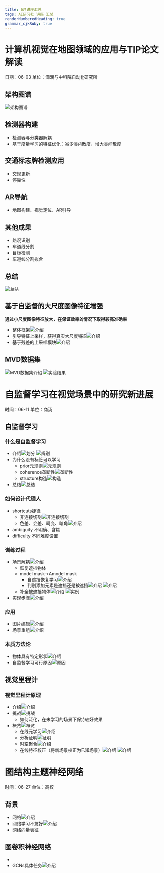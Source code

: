 ```yaml
---
title: 6月讲座汇总
tags: AI研习社 讲座 汇总
renderNumberedHeading: true
grammar_cjkRuby: true
---
```


# 计算机视觉在地图领域的应用与TIP论文解读 
日期：06-03
单位：滴滴与中科院自动化研究所
## 架构图谱
![架构图谱](https://gitee.com/knowmefly/little_book_maker/raw/master/小书匠/1598921968841.png)
## 检测器构建
- 检测器与分类器解耦
- 基于度量学习的特征优化：减少类内散度，增大类间散度

## 交通标志牌检测应用
- 交规更新
- 停靠性

## AR导航
- 地图构建、视觉定位、AR引导

## 其他成果
- 路况识别
- 车道线分割
- 目标检测
- 车道线分割拟合

## 总结
![总结](https://gitee.com/knowmefly/little_book_maker/raw/master/小书匠/1598932512515.png)

## 基于自监督的大尺度图像特征增强
**通过小尺度图像特征放大，在保证效率的情况下取得较高准确率**
- 整体框架![介绍](https://gitee.com/knowmefly/little_book_maker/raw/master/小书匠/1598933100774.png)
- 引导特征上采样，获得真实大尺度特征![介绍](https://gitee.com/knowmefly/little_book_maker/raw/master/小书匠/1598933195257.png)
- 基于残差的上采样模块![介绍](https://gitee.com/knowmefly/little_book_maker/raw/master/小书匠/1598933267391.png)

## MVD数据集
![MVD数据集介绍](https://gitee.com/knowmefly/little_book_maker/raw/master/小书匠/1598933367608.png)
![实验结果](https://gitee.com/knowmefly/little_book_maker/raw/master/小书匠/1598933467667.png)

# 自监督学习在视觉场景中的研究新进展 
时间：06-11
单位：商汤
## 自监督学习
### 什么是自监督学习
- 介绍![划分](https://gitee.com/knowmefly/little_book_maker/raw/master/小书匠/1598938278672.png)
![辨别](https://gitee.com/knowmefly/little_book_maker/raw/master/小书匠/1598938297259.png)
- 为什么没有标签可以学习
	- prior元规则![元规则](https://gitee.com/knowmefly/little_book_maker/raw/master/小书匠/1598938588831.png)
	- coherence垄断性![垄断性](https://gitee.com/knowmefly/little_book_maker/raw/master/小书匠/1598938720270.png)
	- structure构造![构造](https://gitee.com/knowmefly/little_book_maker/raw/master/小书匠/1598938826294.png)
- 总结![总结](https://gitee.com/knowmefly/little_book_maker/raw/master/小书匠/1598940497218.png)
### 如何设计代理人
- shortcuts捷径
	- 非连接切割![非连接切割](https://gitee.com/knowmefly/little_book_maker/raw/master/小书匠/1598939115672.png)
	- 色差、会差、畸变、暗角![介绍](https://gitee.com/knowmefly/little_book_maker/raw/master/小书匠/1598939205535.png)
- ambiguity 不明确、含糊
- difficulty 不同难度设置

### 训练过程
- 场景解耦![介绍](https://gitee.com/knowmefly/little_book_maker/raw/master/小书匠/1598939727915.png)
	- 恢复遮挡物体
	- model mask->Amodel  mask
		- 自遮挡恢复学习![介绍](https://gitee.com/knowmefly/little_book_maker/raw/master/小书匠/1598939920108.png)
		- 判别添加元素是遮挡还是被遮挡![介绍](https://gitee.com/knowmefly/little_book_maker/raw/master/小书匠/1598939991777.png)
		![介绍](https://gitee.com/knowmefly/little_book_maker/raw/master/小书匠/1598940166647.png)
	- 补全被遮挡物体![介绍](https://gitee.com/knowmefly/little_book_maker/raw/master/小书匠/1598940256134.png)
	![实例](https://gitee.com/knowmefly/little_book_maker/raw/master/小书匠/1598940354013.png)
- 实现步骤![介绍](https://gitee.com/knowmefly/little_book_maker/raw/master/小书匠/1598940581450.png)

### 应用
- 图片编辑![介绍](https://gitee.com/knowmefly/little_book_maker/raw/master/小书匠/1598940685555.png)
- 场景重组![介绍](https://gitee.com/knowmefly/little_book_maker/raw/master/小书匠/1598940752184.png)

### 本质方法论
- 物体具有特定形状![介绍](https://gitee.com/knowmefly/little_book_maker/raw/master/小书匠/1598940925332.png)
- 自监督学习可行原因![原因](https://gitee.com/knowmefly/little_book_maker/raw/master/小书匠/1598940980838.png)

## 视觉里程计
### 视觉里程计原理
- 介绍![介绍](https://gitee.com/knowmefly/little_book_maker/raw/master/小书匠/1598941526885.png)
- 挑战![挑战](https://gitee.com/knowmefly/little_book_maker/raw/master/小书匠/1598941652010.png)
	- 如何泛化，在未学习的场景下保持较好效果
- 概览![概览](https://gitee.com/knowmefly/little_book_maker/raw/master/小书匠/1598941934855.png)
	- 在线元学习![介绍](https://gitee.com/knowmefly/little_book_maker/raw/master/小书匠/1598941959269.png)
	- 分析证明![证明](https://gitee.com/knowmefly/little_book_maker/raw/master/小书匠/1598942016788.png)
	- 时空聚合![介绍](https://gitee.com/knowmefly/little_book_maker/raw/master/小书匠/1598942190540.png)
	- 在线特征校正（将新场景校正为已知场景）![介绍](https://gitee.com/knowmefly/little_book_maker/raw/master/小书匠/1598942378380.png) ![介绍](https://gitee.com/knowmefly/little_book_maker/raw/master/小书匠/1598942394750.png)

# 图结构主题神经网络 
时间：06-27
单位：高校
## 背景
- 网络![介绍](https://gitee.com/knowmefly/little_book_maker/raw/master/小书匠/1598951598429.png)
- 网络学习不友好![介绍](https://gitee.com/knowmefly/little_book_maker/raw/master/小书匠/1598951660111.png)
- 网络向量表征

## 图卷积神经网络
- 
- GCNs具体任务![介绍](https://gitee.com/knowmefly/little_book_maker/raw/master/小书匠/1598951810647.png)